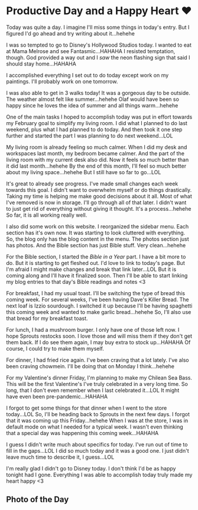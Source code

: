 # Productive Day and a Happy Heart ❤️

Today was quite a day. I imagine I'll miss some things in today's entry. But I figured I'd go ahead and try writing about it...hehehe

I was so tempted to go to Disney's Hollywood Studios today. I wanted to eat at Mama Melrose and see Fantasmic...HAHAHA I resisted temptation, though. God provided a way out and I *saw* the neon flashing sign that said I should stay home...HAHAHA

I accomplished everything I set out to do today except work on my paintings. I'll probably work on one tomorrow.

I was also able to get in 3 walks today! It was a gorgeous day to be outside. The weather almost felt like summer...hehehe Olaf would have been so happy since he loves the idea of summer and all things warm...hehehe

One of the main tasks I hoped to accomplish today was put in effort towards my February goal to simplify my living room. I did what I planned to do last weekend, plus what I had planned to do today. And then took it one step further and started the part I was planning to do next weekend...LOL

My living room is already feeling so much calmer. When I did my desk and workspaces last month, my bedroom became calmer. And the part of the living room with my current desk also did. Now it feels so much better than it did last month...hehehe By the end of this month, I'll feel so much better about my living space...hehehe But I still have so far to go...LOL

It's great to already see progress. I've made small changes each week towards this goal. I didn't want to overwhelm myself or do things drastically. Taking my time is helping me make good decisions about it all. Most of what I've removed is now in storage. I'll go through all of that later. I didn't want to just get rid of everything without giving it thought. It's a process...hehehe So far, it is all working really well.

I also did some work on this website. I reorganized the sidebar menu. Each section has it's own now. It was starting to look cluttered with everything. So, the blog only has the blog content in the menu. The photos section just has photos. And the Bible section has just Bible stuff. Very clean...hehehe

For the Bible section, I started the *Bible in a Year* part. I have a bit more to do. But it is starting to get fleshed out. I'd love to link to today's page. But I'm afraid I might make changes and break that link later...LOL But it is coming along and I'll have it finalized soon. Then I'll be able to start linking my blog entries to that day's Bible readings and notes <3

For breakfast, I had my usual toast. I'll be switching the type of bread this coming week. For several weeks, I've been having Dave's Killer Bread. The next loaf is Izzio sourdough. I switched it up because I'll be having spaghetti this coming week and wanted to make garlic bread...hehehe So, I'll also use that bread for my breakfast toast.

For lunch, I had a mushroom burger. I only have one of those left now. I hope Sprouts restocks soon. I love those and will miss them if they don't get them back. If I do see them again, I may buy extra to stock up...HAHAHA Of course, I could try to make them myself.

For dinner, I had fried rice again. I've been craving that a lot lately. I've also been craving chowmein. I'll be doing that on Monday I think...hehehe

For my Valentine's dinner Friday, I'm planning to make my Chilean Sea Bass. This will be the first Valentine's I've truly celebrated in a very long time. So long, that I don't even remember when I last celebrated it...LOL It might have even been pre-pandemic...HAHAHA

I forgot to get some things for that dinner when I went to the store today...LOL So, I'll be heading back to Sprouts in the next few days. I forgot that it was coming up this Friday...hehehe When I was at the store, I was in default mode on what I needed for a typical week. I wasn't even thinking that a special day was happening this coming week...HAHAHA

I guess I didn't write much about specifics for today. I've run out of time to fill in the gaps...LOL I did so much today and it was a good one. I just didn't leave much time to describe it, I guess...LOL

I'm really glad I didn't go to Disney today. I don't think I'd be as happy tonight had I gone. Everything I was able to accomplish today truly made my heart happy <3

## Photo of the Day

<!--@include: @/photos/photo-a-day/2025/02/08.md{3,}-->